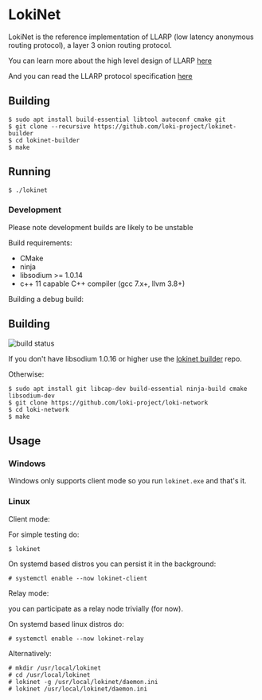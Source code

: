 # LokiNet

LokiNet is the reference implementation of LLARP (low latency anonymous routing protocol), a layer 3 onion routing protocol.

You can learn more about the high level design of LLARP [here](doc/high-level.txt)

And you can read the LLARP protocol specification [here](doc/proto_v0.txt)

## Building

    $ sudo apt install build-essential libtool autoconf cmake git
    $ git clone --recursive https://github.com/loki-project/lokinet-builder
    $ cd lokinet-builder
    $ make 

## Running

    $ ./lokinet

### Development

Please note development builds are likely to be unstable

Build requirements:

* CMake
* ninja
* libsodium >= 1.0.14
* c++ 11 capable C++ compiler (gcc 7.x+, llvm 3.8+)


Building a debug build:



## Building

![build status](https://gitlab.com/lokiproject/loki-network/badges/master/pipeline.svg "build status")


If you don't have libsodium 1.0.16 or higher use the [lokinet builder](https://github.com/loki-project/lokinet-builder) repo.

Otherwise:

    $ sudo apt install git libcap-dev build-essential ninja-build cmake libsodium-dev
    $ git clone https://github.com/loki-project/loki-network
    $ cd loki-network
    $ make

## Usage

### Windows

Windows only supports client mode so you run `lokinet.exe` and that's it.

### Linux

Client mode:

For simple testing do:

    $ lokinet
   
On systemd based distros you can persist it in the background:

    # systemctl enable --now lokinet-client
   
   
Relay mode:

you can participate as a relay node trivially (for now).

On systemd based linux distros do:

    # systemctl enable --now lokinet-relay

Alternatively:

    # mkdir /usr/local/lokinet
    # cd /usr/local/lokinet
    # lokinet -g /usr/local/lokinet/daemon.ini
    # lokinet /usr/local/lokinet/daemon.ini
